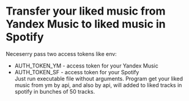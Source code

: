 # Transfer your liked music from Yandex Music to liked music in Spotify
Neceserry pass two access tokens like env:
- AUTH_TOKEN_YM - access token for your Yandex Music
- AUTH_TOKEN_SF - access token for your Spotify\
Just run executable file without arguments. Program get your liked music from ym by api, and also by api, will added to liked tracks in spotify in bunches of 50 tracks.
